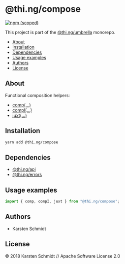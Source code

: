 # @thi.ng/compose

[![npm (scoped)](https://img.shields.io/npm/v/@thi.ng/compose.svg)](https://www.npmjs.com/package/@thi.ng/compose)

This project is part of the
[@thi.ng/umbrella](https://github.com/thi-ng/umbrella/) monorepo.

<!-- TOC depthFrom:2 depthTo:3 -->

- [About](#about)
- [Installation](#installation)
- [Dependencies](#dependencies)
- [Usage examples](#usage-examples)
- [Authors](#authors)
- [License](#license)

<!-- /TOC -->

## About

Functional composition helpers:

- [comp(...)](https://github.com/thi-ng/umbrella/tree/master/packages/compose/src/comp.ts)
- [compI(...)](https://github.com/thi-ng/umbrella/tree/master/packages/compose/src/comp.ts)
- [juxt(...)](https://github.com/thi-ng/umbrella/tree/master/packages/compose/src/juxt.ts)

## Installation

```bash
yarn add @thi.ng/compose
```

## Dependencies

- [@thi.ng/api](https://github.com/thi-ng/umbrella/tree/master/packages/api)
- [@thi.ng/errors](https://github.com/thi-ng/umbrella/tree/master/packages/errors)

## Usage examples

```ts
import { comp, compI, juxt } from "@thi.ng/compose";
```

## Authors

- Karsten Schmidt

## License

&copy; 2018 Karsten Schmidt // Apache Software License 2.0
